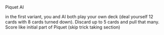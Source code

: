 Piquet AI

in the first variant, you and AI both play your own deck (deal yourself 12 cards with 8 cards turned down). Discard up to 5 cards and pull that many. Score like initial part of Piquet (skip trick taking section)
